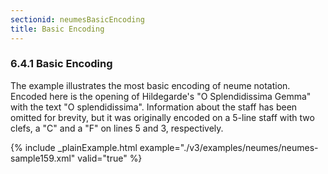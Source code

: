 ```yaml
---
sectionid: neumesBasicEncoding
title: Basic Encoding
---
```



<h3 id="neumesBasicEncoding">
   <span class="headingNumber">6.4.1</span>
   <span class="head">Basic Encoding</span>
</h3>
The example illustrates the most basic encoding of neume notation. Encoded here is
the
opening of Hildegarde's "O Splendidissima Gemma" with the text "O splendidissima".
Information about the staff has been omitted for brevity, but it was originally encoded
on a
5-line staff with two clefs, a "C" and a "F" on lines 5 and 3, respectively.


{% include _plainExample.html example="./v3/examples/neumes/neumes-sample159.xml" valid="true" %}

